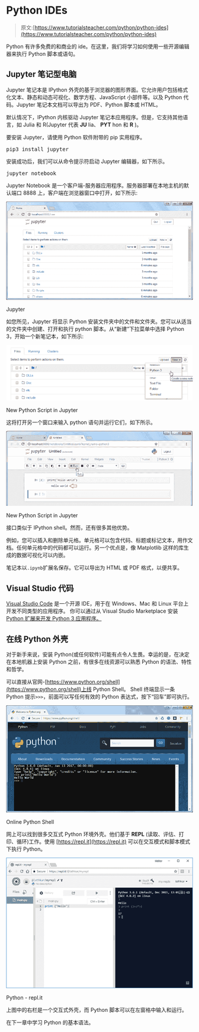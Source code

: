 # Python IDEs

> 原文:[https://www.tutorialsteacher.com/python/python-ides](https://www.tutorialsteacher.com/python/python-ides)

Python 有许多免费的和商业的 ide。在这里，我们将学习如何使用一些开源编辑器来执行 Python 脚本或语句。

## Jupyter 笔记型电脑

Jupyter 笔记本是 IPython 外壳的基于浏览器的图形界面。它允许用户包括格式化文本、静态和动态可视化、数学方程、JavaScript 小部件等。以及 Python 代码。Jupyter 笔记本文档可以导出为 PDF、Python 脚本或 HTML。

默认情况下，IPython 内核驱动 Jupyter 笔记本应用程序。但是，它支持其他语言，如 Julia 和 R(Jupyter 代表 **JU** lia、 **PYT** hon 和 **R** )。

要安装 Jupyter，请使用 Python 软件附带的 pip 实用程序。

<samp>pip3 install jupyter</samp>

安装成功后，我们可以从命令提示符启动 Jupyter 编辑器，如下所示。

<samp>jupyter notebook</samp>

Jupyter Notebook 是一个客户端-服务器应用程序。服务器部署在本地主机的默认端口 8888 上，客户端在浏览器窗口中打开，如下所示:

[![](img/e7634ca9153ae345de658156a8419cff.png)](../../Content/images/python/jupyter.png) 

Jupyter



如您所见，Jupyter 将显示 Python 安装文件夹中的文件和文件夹。您可以从适当的文件夹中创建、打开和执行 python 脚本。从“新建”下拉菜单中选择 Python 3，开始一个新笔记本，如下所示:

[![](img/ca4bb0bb6048f57027093546deed3564.png)](../../Content/images/python/jupyter-new.png) 

New Python Script in Jupyter



这将打开另一个窗口来输入 python 语句并运行它们，如下所示。

[![](img/91ac64346d9715a9b26b72e5b8bf99ca.png)](../../Content/images/python/jupyter-run.png) 

New Python Script in Jupyter



接口类似于 IPython shell。然而，还有很多其他优势。

例如，您可以插入和删除单元格。单元格可以包含代码、标题或标记文本，用作文档。任何单元格中的代码都可以运行。另一个优点是，像 Matplotlib 这样的库生成的数据可视化可以内嵌。

笔记本以`.ipynb`扩展名保存。它可以导出为 HTML 或 PDF 格式，以便共享。

## Visual Studio 代码

[Visual Studio Code](https://code.visualstudio.com/) 是一个开源 IDE，用于在 Windows、Mac 和 Linux 平台上开发不同类型的应用程序。 你可以通过从 Visual Studio Marketplace 安装 [Python 扩展来开发 Python 3 应用程序。](https://marketplace.visualstudio.com/items?itemName=ms-python.python)

## 在线 Python 外壳

对于新手来说，安装 Python(或任何软件)可能有点令人生畏。幸运的是，在决定在本地机器上安装 Python 之前，有很多在线资源可以熟悉 Python 的语法、特性和哲学。

可以直接从官网-[https://www.python.org/shell](https://www.python.org/shell)上线 Python Shell。 Shell 终端显示一条 Python 提示`>>>`，前面可以写任何有效的 Python 表达式，按下“回车”即可执行。

[![](img/c8c2678b059a6e4bd49b1a28f1bbdca6.png)](../../Content/images/python/online-editor2.png) 

Online Python Shell



网上可以找到很多交互式 Python 环境外壳。他们基于 **REPL** (读取、评估、打印、循环)工作。使用 [https://repl.it](https://repl.it) 可以在交互模式和脚本模式下执行 Python。

[![](img/eb02f16f06ab94ba29ee35821294bf41.png)](../../Content/images/python/repl.png) 

Python - repl.it



上图中的右栏是一个交互式外壳，而 Python 脚本可以在左窗格中输入和运行。

在下一章中学习 Python 的基本语法。